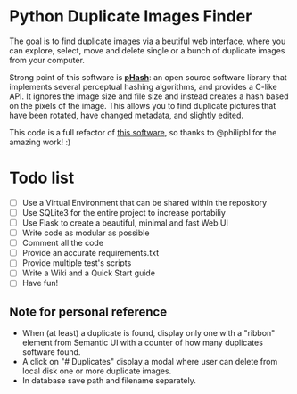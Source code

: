 # Python Duplicate Images Finder
The goal is to find duplicate images via a beutiful web interface, where you can explore, select, move and delete single or a bunch of duplicate images from your computer.

Strong point of this software is [__pHash__](http://www.phash.org/): an open source software library that implements several perceptual hashing algorithms, and provides a C-like API. It ignores the image size and file size and instead creates a hash based on the pixels of the image. This allows you to find duplicate pictures that have been rotated, have changed metadata, and slightly edited.

This code is a full refactor of [this software](https://github.com/philipbl/duplicate-images), so thanks to @philipbl for the amazing work! :)

# Todo list
- [ ] Use a Virtual Environment that can be shared within the repository
- [ ] Use SQLite3 for the entire project to increase portabiliy
- [ ] Use Flask to create a beautiful, minimal and fast Web UI
- [ ] Write code as modular as possible
- [ ] Comment all the code
- [ ] Provide an accurate requirements.txt
- [ ] Provide multiple test's scripts
- [ ] Write a Wiki and a Quick Start guide
- [ ] Have fun!

## Note for personal reference
* When (at least) a duplicate is found, display only one with a "ribbon" element from Semantic UI with a counter of how many duplicates software found. 
* A click on "# Duplicates" display a modal where user can delete from local disk one or more duplicate images.
* In database save path and filename separately.